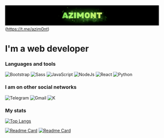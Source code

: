 ![Header](https://github.com/Azim0nt/azim0nt/blob/main/assets/header.png)(https://t.me/azim0nt)

# I'm a web developer

### Languages and tools
![Bootstrap](https://img.shields.io/badge/-Bootstrap-2b1a3e?style=for-the-badge&logo=Bootstrap&logoColor=8812fc)
![Sass](https://img.shields.io/badge/-Sass-2b1a3e?style=for-the-badge&logo=sass&logoColor=cf6c9c)
![JavaScript](https://img.shields.io/badge/-JAVASCRIPT-2b1a3e?style=for-the-badge&logo=JAVASCRIPT&logoColor=f7e025)
![NodeJs](https://img.shields.io/badge/-NodeJs-2b1a3e?style=for-the-badge&logo=nodedotjs&logoColor=87cf30)
![React](https://img.shields.io/badge/-React-2b1a3e?style=for-the-badge&logo=react&logoColor=61dafb)
![Python](https://img.shields.io/badge/-Python-2b1a3e?style=for-the-badge&logo=Python&logoColor=3e74a4)



### I am on other social networks
![Telegram](https://img.shields.io/badge/-Telegram-2b1a3e?style=for-the-badge&logo=Telegram&logoColor=30acec)
![Gmail](https://img.shields.io/badge/-Gmail-2b1a3e?style=for-the-badge&logo=Gmail&logoColor=e55348)
![K](https://img.shields.io/badge/-Kwork-2b1a3e?style=for-the-badge)

### My stats
[![Top Langs](https://github-readme-stats.vercel.app/api/top-langs/?username=azim0nt&theme=dark&show_icons=true)](https://github.com/azim0nt/github-readme-stats)

[![Readme Card](https://github-readme-stats.vercel.app/api/pin/?username=azim0nt&repo=audio_player&theme=dark&show_icons=true)](https://github.com/azim0nt/github-readme-stats)
[![Readme Card](https://github-readme-stats.vercel.app/api/pin/?username=azim0nt&repo=tracking-odds&theme=dark&show_icons=true)](https://github.com/azim0nt/github-readme-stats)
